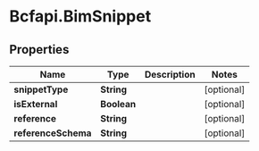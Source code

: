 # Bcfapi.BimSnippet

## Properties
Name | Type | Description | Notes
------------ | ------------- | ------------- | -------------
**snippetType** | **String** |  | [optional] 
**isExternal** | **Boolean** |  | [optional] 
**reference** | **String** |  | [optional] 
**referenceSchema** | **String** |  | [optional] 


